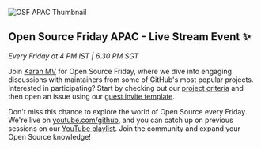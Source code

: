 ![OSF APAC Thumbnail](https://github.com/user-attachments/assets/1d03d711-8ef3-4a69-9f60-819caa1ef20a)

## Open Source Friday APAC - Live Stream Event ✨
_Every Friday at 4 PM IST | 6.30 PM SGT_

Join [Karan MV](https://www.github.com/mvkaran/) for Open Source Friday, where we dive into engaging discussions with maintainers from some of GitHub's most popular projects. Interested in participating? Start by checking out our [project criteria](https://github.com/githubevents/open-source-friday-apac/blob/main/admin/project-criteria.md) and then open an issue using our [guest invite template](https://github.com/githubevents/open-source-friday-apac/issues/new?template=osf-guest-invite.yml&assignees=yashrajnayak%2Cmvkaran&labels=open-source%2Copen-source-friday%2Cpending%2Ctwitch).

Don't miss this chance to explore the world of Open Source every Friday. We're live on [youtube.com/github](https://www.youtube.com/github), and you can catch up on previous sessions on our [YouTube playlist](https://www.youtube.com/playlist?list=PL0lo9MOBetEFmtstItnKlhJJVmMghxc0P). Join the community and expand your Open Source knowledge!
